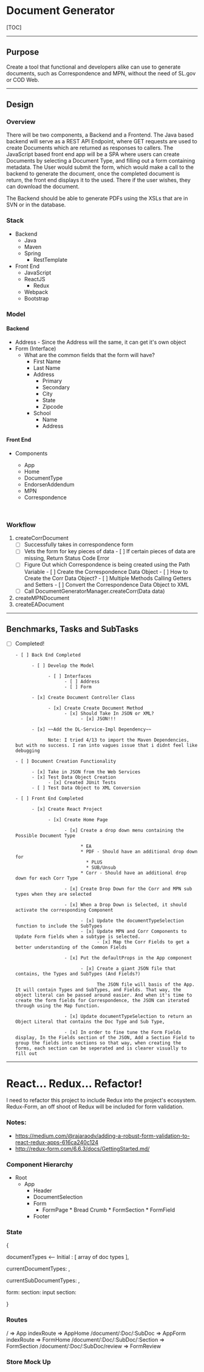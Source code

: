# Document Generator

[TOC]

------

## Purpose

Create a tool that functional and developers alike can use to generate documents, such as Correspondence and MPN, without the need of SL.gov or COD Web.

------

## Design

### Overview

There will be two components, a Backend and a Frontend. The Java based backend will serve as a REST API Endpoint, where GET requests are used to create Documents which are returned as responses to callers. The JavaScript based front end app will be a SPA where users can create Documents by selecting a Document Type, and filling out a form containing metadata. The User would submit the form, which would make a call to the backend to generate the document, once the completed document is return, the front end displays it to the used. There if the user wishes, they can download the document. 

The Backend should be able to generate PDFs using the XSLs that are in SVN or in the database. 

### Stack

* Backend
  * Java
  * Maven 
  * Spring
    * RestTemplate
* Front End
  * JavaScript
  * ReactJS
    * Redux
  * Webpack
  * Bootstrap

### Model

#### Backend

* Address - Since the Address will the same, it can get it's own object
* Form (Interface)
  * What are the common fields that the form will have?
    * First Name
    * Last Name
    * Address
      * Primary
      * Secondary
      * City
      * State
      * Zipcode
    * School
      * Name
      * Address

#### Front End

* Components

  * App
  * Home
  * DocumentType
  * EndorserAddendum
  * MPN
  * Correspondence

  ​

### Workflow

1. createCorrDocument
   - [ ] Successfully takes in correspondence form
   - [ ] Vets the form for key pieces of data
         - [ ] If certain pieces of data are missing, Return Status Code Error
   - [ ] Figure Out which Correspondence is being created using the Path Variable
         - [ ] Create the Correspondence Data Object
               - [ ] How to Create the Corr Data Object?
                     - [ ] Multiple Methods Calling Getters and Setters
         - [ ] Convert the Correspondence Data Object to XML
   - [ ] Call DocumentGeneratorManager.createCorr(Data data)
2. createMPNDocument
3. createEADocument

------

## Benchmarks, Tasks and SubTasks

- [ ] Completed!

      - [ ] Back End Completed

            - [ ] Develop the Model

                  - [ ] Interfaces
                        - [ ] Address
                        - [ ] Form

            - [x] Create Document Controller Class

                  - [x] Create Create Document Method
                        - [x] Should Take In JSON or XML?
                              - [x] JSON!!!

            - [x] ~~Add the DL-Service-Impl Dependency~~

                  Note: I tried 4/13 to import the Maven Dependencies, but with no success. I ran into vagues issue that i didnt feel like debugging

      - [ ] Document Creation Functionality

            - [x] Take in JSON from the Web Services
            - [x] Test Data Object Creation
                  - [x] Created JUnit Tests
            - [ ] Test Data Object to XML Conversion

      - [ ] Front End Completed

            - [x] Create React Project

                  - [x] Create Home Page

                        - [x] Create a drop down menu containing the Possible Document Type

                              * EA
                              * PDF - Should have an additional drop down for 
                                * PLUS
                                * SUB/Unsub
                              * Corr - Should have an additional drop down for each Corr Type

                        - [x] Create Drop Down for the Corr and MPN sub types when they are selected

                        - [x] When a Drop Down is Selected, it should activate the corresponding Component

                              - [x] Update the documentTypeSelection function to include the SubTypes
                              - [x] Update MPN and Corr Components to Update Form fields when a subtype is selected.
                                    - [x] Map the Corr Fields to get a better understanding of the Common Fields

                        - [x] Put the defaultProps in the App component

                              - [x] Create a giant JSON file that contains, the Types and SubTypes (And Fields?)

                                    The JSON file will basis of the App. It will contain Types and SubTypes, and Fields. That way, the object literal can be passed around easier. And when it's time to create the form fields for Correspondence, the JSON can iterated through using the Map function. 

                        - [x] Update documentTypeSelection to return an Object Literal that contains the Doc Type and Sub Type,

                        - [x] In order to fine tune the Form Fields display, In the Fields section of the JSON, Add a Section Field to group the fields into sections so that way, when creating the forms, each section can be seperated and is clearer visually to fill out

------

# React... Redux... Refactor!

I need to refactor this project to include Redux into the project's ecosystem. Redux-Form, an off shoot of Redux will be included for form validation.

### Notes:

* https://medium.com/@rajaraodv/adding-a-robust-form-validation-to-react-redux-apps-616ca240c124 
* http://redux-form.com/6.6.3/docs/GettingStarted.md/

### Component Hierarchy

* Root
  * App
    * Header
    * DocumentSelection
    * Form
      * FormPage
            * Bread Crumb
            * FormSection
                   * FormField
    * Footer

### State

{

documentTypes <-- Initial : [ array of doc types ],

currentDocumentTypes: ,

currentSubDocumentTypes: ,

form:
      section:
            input
      section:

}

### Routes

/  => App
      indexRoute => AppHome
      /document/:Doc/:SubDoc => AppForm
            indexRoute => FormHome
            /document/:Doc/:SubDoc/:Section => FormSection
            /document/:Doc/:SubDoc/review => FormReview

### Store Mock Up
<App store={}/>
      <Provider store={props.store}>
            <BrowserRouter forceRefresh={!supportsHistory} keyLength={12}>
                  <div>
                        <Switch>
                               <Route exact path="/" component={AppHome} />
                               <Route path={`${match.url}/:doc/:subDoc`} component={AppForm}/>
                                    <Route path={`${match.url}/:section`} component={AppForm}/>
                                    <Route path={`${match.url}/:review`} component={AppForm}/>
                        </Switch>
                  </div>
            </BrowserRouter>
  </Provider>